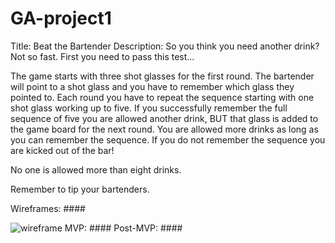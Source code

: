 # GA-project1

Title: Beat the Bartender 
Description: So you think you need another drink? Not so fast. First you need to pass this test...

The game starts with three shot glasses for the first round. The bartender will point to a shot glass and you have to remember which glass they pointed to. Each round you have to repeat the sequence starting with one shot glass working up to five. If you successfully remember the full sequence of five you are allowed another drink, BUT that glass is added to the game board for the next round. You are allowed more drinks as long as you can remember the sequence. If you do not remember the sequence you are kicked out of the bar!

No one is allowed more than eight drinks.

Remember to tip your bartenders. 

Wireframes: ####

![wireframe](https://i.imgur.com/Nvlt0Sn.png) 
MVP: ####
Post-MVP: ####
